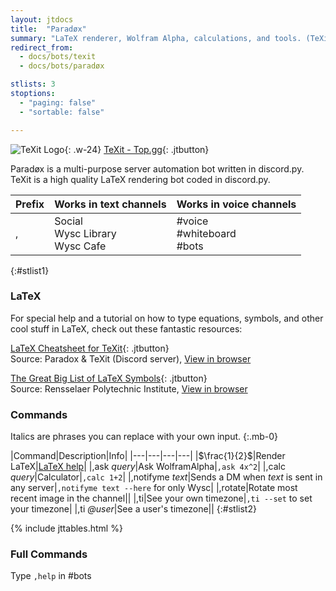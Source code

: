 ```yaml
---
layout: jtdocs
title:  "Paradøx"
summary: "LaTeX renderer, Wolfram Alpha, calculations, and tools. (TeXit)"
redirect_from:
  - docs/bots/texit
  - docs/bots/paradøx

stlists: 3
stoptions:
  - "paging: false"
  - "sortable: false"

---
```


![TeXit Logo](https://images.discordapp.net/avatars/510789298321096704/f250cb1254053fd8dc670562dc636356.png?size=512){: .w-24}
[TeXit - Top.gg](https://top.gg/bot/510789298321096704){: .jtbutton}

Paradøx is a multi-purpose server automation bot written in discord.py.
TeXit is a high quality LaTeX rendering bot coded in discord.py.

|Prefix|Works in text channels|Works in voice channels|
|---|---|---|
|,|Social<br>Wysc Library<br>Wysc Cafe|#voice<br>#whiteboard<br>#bots|
{:#stlist1}


### LaTeX

For special help and a tutorial on how to type equations, symbols, and other cool stuff in LaTeX, check out these fantastic resources:


[LaTeX Cheatsheet for TeXit](/docs/assets/texit_cheatsheet_1.pdf){: .jtbutton}<br>
Source: Paradox & TeXit (Discord server), [View in browser](https://docs.google.com/viewerng/viewer?url=https://cdn.discordapp.com/attachments/554128715790155796/555351313836277781/texit_cheatsheet_1.pdf)

[The Great Big List of LaTeX Symbols](https://www.rpi.edu/dept/arc/training/latex/LaTeX_symbols.pdf){: .jtbutton}<br>
Source: Rensselaer Polytechnic Institute, [View in browser](https://docs.google.com/viewerng/viewer?url=https://www.rpi.edu/dept/arc/training/latex/LaTeX_symbols.pdf)



### Commands

Italics are phrases you can replace with your own input.
{:.mb-0}

|Command|Description|Info|
|---|---|---|---|
|$\frac{1}{2}$|Render LaTeX|[LaTeX help](#latex)|
|,ask *query*|Ask WolframAlpha|`,ask 4x^2`|
|,calc *query*|Calculator|`,calc 1+2`|
|,notifyme *text*|Sends a DM when *text* is sent in any server|`,notifyme text --here` for only Wysc|
|,rotate|Rotate most recent image in the channel||
|,ti|See your own timezone|`,ti --set` to set your timezone|
|,ti *@user*|See a user's timezone||
{:#stlist2}


{% include jttables.html %}


### Full Commands

Type `,help` in #bots
